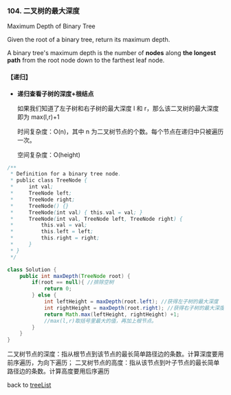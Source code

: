 ### 104. 二叉树的最大深度

Maximum Depth of Binary Tree

Given the root of a binary tree, return its maximum depth.

A binary tree's maximum depth is the number of **nodes** along **the longest path** from the root node down to the farthest leaf node.

#### 【递归】

- **递归查看子树的深度+根结点**

  如果我们知道了左子树和右子树的最大深度 l 和 r，那么该二叉树的最大深度即为 max(l,r)+1

  时间复杂度：O(n)，其中 n 为二叉树节点的个数。每个节点在递归中只被遍历一次。

  空间复杂度：O(height)

```java
/**
 * Definition for a binary tree node.
 * public class TreeNode {
 *     int val;
 *     TreeNode left;
 *     TreeNode right;
 *     TreeNode() {}
 *     TreeNode(int val) { this.val = val; }
 *     TreeNode(int val, TreeNode left, TreeNode right) {
 *         this.val = val;
 *         this.left = left;
 *         this.right = right;
 *     }
 * }
 */

class Solution {
    public int maxDepth(TreeNode root) {
        if(root == null){ //排除空树
            return 0;
        } else {
            int leftHeight = maxDepth(root.left); //获得左子树的最大深度
            int rightHeight = maxDepth(root.right); //获得右子树的最大深度
            return Math.max(leftHeight, rightHeight) +1;  
            //max(l,r)取括号里最大的值，再加上根节点。
        }
    }
}
```





二叉树节点的深度：指从根节点到该节点的最长简单路径边的条数。计算深度要用前序遍历，为向下遍历；
二叉树节点的高度：指从该节点到叶子节点的最长简单路径边的条数。计算高度要用后序遍历



back to [treeList](https://github.com/xiaoshuzhao/leetcode-notes-java/blob/main/%E6%95%B0%E6%8D%AE%E7%BB%93%E6%9E%84/%E4%BA%8C%E5%8F%89%E6%A0%91/Tree%20list.md)
